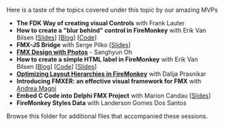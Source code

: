 Here is a taste of the topics covered under this topic by our amazing MVPs

*   **The FDK Way of creating visual Controls** with Frank Lauter
*   **How to create a "blur behind" control in FireMonkey** with Erik Van Bilsen [[Slides](https://github.com/Embarcadero/CodeRage2019/blob/master/FMX-Multi-Device/Blur%20Behind%20Control%20-%20Erik%20Van%20Bilsen%20-%20CodeRage%202019.pdf)] [[Blog](https://blog.grijjy.com/)] [[Code](https://github.com/grijjy/CodeRage2019)]
*   **FMX-JS Bridge** with Serge Pilko [[Slides](https://github.com/Embarcadero/CodeRage2019/blob/master/FMX-Multi-Device/FMX-JS%20Bridge%20-%20Serge%20Pilko%20-%20CodeRage%202019.pdf)]
*   **[FMX Design with Photos](https://github.com/Embarcadero/CodeRage2019/tree/master/FMX-Multi-Device/FMX%20Design%20with%20Photos%20-%20Sanghyun%20Oh)** - Sanghyun Oh 
*   **How to create a simple HTML label in FireMonkey** with Erik Van Bilsen [[Blog](https://blog.grijjy.com/)] [[Code](https://github.com/grijjy/CodeRage2019)] [[Slides](https://github.com/Embarcadero/CodeRage2019/blob/master/FMX-Multi-Device/Html%20Label%20-%20Erik%20van%20Bilsen%20-%20CodeRage%202019.pdf)]
*   **[Optimizing Layout Hierarchies in FireMonkey](https://dalijap.blogspot.com/2019/11/optimizing-layout-hierarchies.html)** with Dalija Prasnikar
*   **Introducing FMXER: an effective visual framework for FMX** with [Andrea Magni](https://blog.andreamagni.eu)
*   **Embed C Code into Delphi FMX Project** with Marion Candau [[Slides](https://github.com/Embarcadero/CodeRage2019/blob/master/FMX-Multi-Device/Embed%20C%20Code%20into%20Delphi%20-%20Marion%20Candau%20-%20CodeRage%202019.pdf)]
*   **FireMonkey Styles Data** with Landerson Gomes Dos Santos

Browse this folder for additional files that accompanied these sessions.
